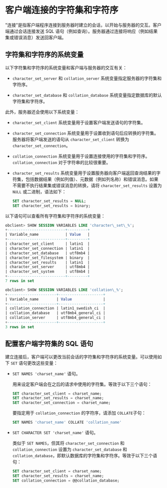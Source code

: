 # 客户端连接的字符集和字符序

"连接"是指客户端程序连接到服务器时建立的会话，以开始与服务器的交互。客户端通过会话连接发送 SQL 语句（例如查询）。服务器通过连接将响应（例如结果集或错误消息）发送回客户端。

## 字符集和字符序的系统变量

以下字符集和字符序的系统变量和客户端与服务器的交互有关：

* `character_set_server` 和 `collation_server` 系统变量指定服务器的字符集和字符序。

* `character_set_database` 和 `collation_database` 系统变量指定数据库的默认字符集和字符序。

此外，服务器还会使用以下系统变量：

* `character_set_client` 系统变量用于设置客户端发送语句的字符集。

* `character_set_connection` 系统变量用于设置收到语句后应转换的字符集。服务器将客户端发送的语句从 `character_set_client` 转换为 `character_set_connection`。

* `collat​​ion_connection` 系统变量用于设置连接使用的字符集和字符序。`collat​​ion_connection` 对于字符串的比较很重要。

* `character_set_results` 系统变量用于设置服务器向客户端返回查询结果的字符集，包括数据结果（例如列值）、元数据（例如列名称）和错误消息。如果不需要不执行结果集或错误消息的转换，请将 `character_set_results` 设置为 `NULL` 或二进制，语法如下：

  ```sql
  SET character_set_results = NULL;
  SET character_set_results = binary;
  ```

以下语句可以查看所有字符集和字符序的系统变量：

```sql
obclient> SHOW SESSION VARIABLES LIKE 'character\_set\_%';
+--------------------------+---------+
| Variable_name            | Value   |
+--------------------------+---------+
| character_set_client     | latin1  |
| character_set_connection | latin1  |
| character_set_database   | utf8mb4 |
| character_set_filesystem | binary  |
| character_set_results    | latin1  |
| character_set_server     | utf8mb4 |
| character_set_system     | utf8mb4 |
+--------------------------+---------+
7 rows in set 

obclient> SHOW SESSION VARIABLES LIKE 'collation\_%';
+----------------------+--------------------+
| Variable_name        | Value              |
+----------------------+--------------------+
| collation_connection | latin1_swedish_ci  |
| collation_database   | utf8mb4_general_ci |
| collation_server     | utf8mb4_general_ci |
+----------------------+--------------------+
3 rows in set 
```

## 配置客户端字符集的 SQL 语句

建立连接后，客户端可以更改当前会话的字符集和字符序的系统变量。可以使用如下 `SET` 语句更改这些变量：

* `SET NAMES 'charset_name'` 语句。

  用来设定客户端会在之后的请求中使用的字符集。等效于以下三个语句：

  ```sql
  SET character_set_client = charset_name;
  SET character_set_results = charset_name;
  SET character_set_connection = charset_name;
  ```

  要指定用于 `collation_connection` 的字符序，请添加 `COLLATE`子句：

  ```sql
  SET NAMES 'charset_name' COLLATE 'collation_name'
  ```

* `SET CHARACTER SET 'charset_name'` 语句。

  类似于 `SET NAMES`，但其将 `character_set_connection` 和 `collation_connection` 设置为 `character_set_database` 和 `collation_database`，即默认数据库的字符集和字符序。等效于以下三个语句：

  ```sql
  SET character_set_client = charset_name;
  SET character_set_results = charset_name;
  SET collation_connection = @@collation_database;
  ```
